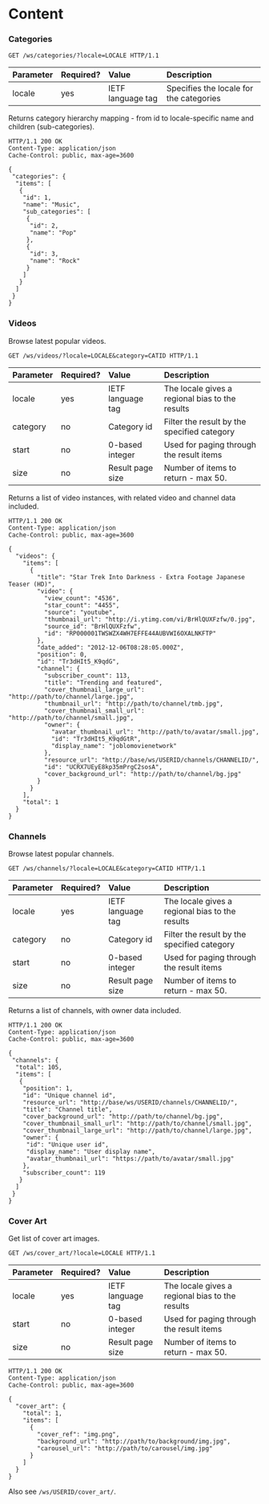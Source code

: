 Content
=======

### Categories

```http
GET /ws/categories/?locale=LOCALE HTTP/1.1
```

Parameter      | Required? | Value             | Description
:------------- | :-------- | :---------------- | :----------
locale         | yes       | IETF language tag | Specifies the locale for the categories


Returns category hierarchy mapping - from id to locale-specific name and children (sub-categories).

```http
HTTP/1.1 200 OK
Content-Type: application/json
Cache-Control: public, max-age=3600

{
 "categories": {
  "items": [
   {
    "id": 1,
    "name": "Music",
    "sub_categories": [
     {
      "id": 2,
      "name": "Pop"
     },
     {
      "id": 3,
      "name": "Rock"
     }
    ]
   }
  ]
 }
}
```

### Videos

Browse latest popular videos.

```http
GET /ws/videos/?locale=LOCALE&category=CATID HTTP/1.1
```

Parameter      | Required? | Value             | Description
:------------- | :-------- | :---------------- | :----------
locale         | yes       | IETF language tag | The locale gives a regional bias to the results
category       | no        | Category id       | Filter the result by the specified category
start          | no        | 0-based integer   | Used for paging through the result items
size           | no        | Result page size  | Number of items to return - max 50.

Returns a list of video instances, with related video and channel data included.

```http
HTTP/1.1 200 OK
Content-Type: application/json
Cache-Control: public, max-age=3600

{
  "videos": {
    "items": [
      {
        "title": "Star Trek Into Darkness - Extra Footage Japanese Teaser (HD)",
        "video": {
          "view_count": "4536",
          "star_count": "4455",
          "source": "youtube",
          "thumbnail_url": "http://i.ytimg.com/vi/BrHlQUXFzfw/0.jpg",
          "source_id": "BrHlQUXFzfw",
          "id": "RP000001TWSWZX4WH7EFFE44AUBVWI6OXALNKFTP"
        },
        "date_added": "2012-12-06T08:28:05.000Z",
        "position": 0,
        "id": "Tr3dHIt5_K9qdG",
        "channel": {
          "subscriber_count": 113,
          "title": "Trending and featured",
          "cover_thumbnail_large_url": "http://path/to/channel/large.jpg",
          "thumbnail_url": "http://path/to/channel/tmb.jpg",
          "cover_thumbnail_small_url": "http://path/to/channel/small.jpg",
          "owner": {
            "avatar_thumbnail_url": "http://path/to/avatar/small.jpg",
            "id": "Tr3dHIt5_K9qdGtR",
            "display_name": "joblomovienetwork"
          },
          "resource_url": "http://base/ws/USERID/channels/CHANNELID/",
          "id": "UCRX7UEyE8kp35mPrgC2sosA",
          "cover_background_url": "http://path/to/channel/bg.jpg"
        }
      }
    ],
    "total": 1
  }
}
```

### Channels

Browse latest popular channels.

```http
GET /ws/channels/?locale=LOCALE&category=CATID HTTP/1.1
```

Parameter      | Required? | Value             | Description
:------------- | :-------- | :---------------- | :----------
locale         | yes       | IETF language tag | The locale gives a regional bias to the results
category       | no        | Category id       | Filter the result by the specified category
start          | no        | 0-based integer   | Used for paging through the result items
size           | no        | Result page size  | Number of items to return - max 50.

Returns a list of channels, with owner data included.

```http
HTTP/1.1 200 OK
Content-Type: application/json
Cache-Control: public, max-age=3600

{
 "channels": {
  "total": 105,
  "items": [
   {
    "position": 1,
    "id": "Unique channel id",
    "resource_url": "http://base/ws/USERID/channels/CHANNELID/",
    "title": "Channel title",
    "cover_background_url": "http://path/to/channel/bg.jpg",
    "cover_thumbnail_small_url": "http://path/to/channel/small.jpg",
    "cover_thumbnail_large_url": "http://path/to/channel/large.jpg",
    "owner": {
     "id": "Unique user id",
     "display_name": "User display name",
     "avatar_thumbnail_url": "https://path/to/avatar/small.jpg"
    },
    "subscriber_count": 119
   }
  ]
 }
}
```

### Cover Art

Get list of cover art images.

```http
GET /ws/cover_art/?locale=LOCALE HTTP/1.1
```

Parameter      | Required? | Value             | Description
:------------- | :-------- | :---------------- | :----------
locale         | yes       | IETF language tag | The locale gives a regional bias to the results
start          | no        | 0-based integer   | Used for paging through the result items
size           | no        | Result page size  | Number of items to return - max 50.

```http
HTTP/1.1 200 OK
Content-Type: application/json
Cache-Control: public, max-age=3600

{
  "cover_art": {
    "total": 1,
    "items": [
      {
        "cover_ref": "img.png",
        "background_url": "http://path/to/background/img.jpg",
        "carousel_url": "http://path/to/carousel/img.jpg"
      }
    ]
  }
}
```

Also see `/ws/USERID/cover_art/`.
